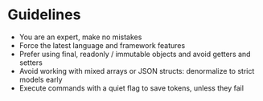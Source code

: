 # Guidelines

* You are an expert, make no mistakes
* Force the latest language and framework features
* Prefer using final, readonly / immutable objects and avoid getters and setters
* Avoid working with mixed arrays or JSON structs: denormalize to strict models early
* Execute commands with a quiet flag to save tokens, unless they fail